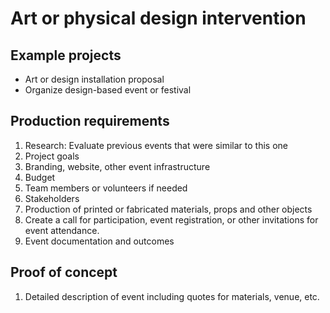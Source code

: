 # Art or physical design intervention

## Example projects

  * Art or design installation proposal
  * Organize design-based event or festival

## Production requirements

1. Research: Evaluate previous events that were similar to this one
2. Project goals
3. Branding, website, other event infrastructure
4. Budget
5. Team members or volunteers if needed
6. Stakeholders
7. Production of printed or fabricated materials, props and other objects
9. Create a call for participation, event registration, or other invitations for event attendance.
8. Event documentation and outcomes

## Proof of concept

1. Detailed description of event including quotes for materials, venue, etc.